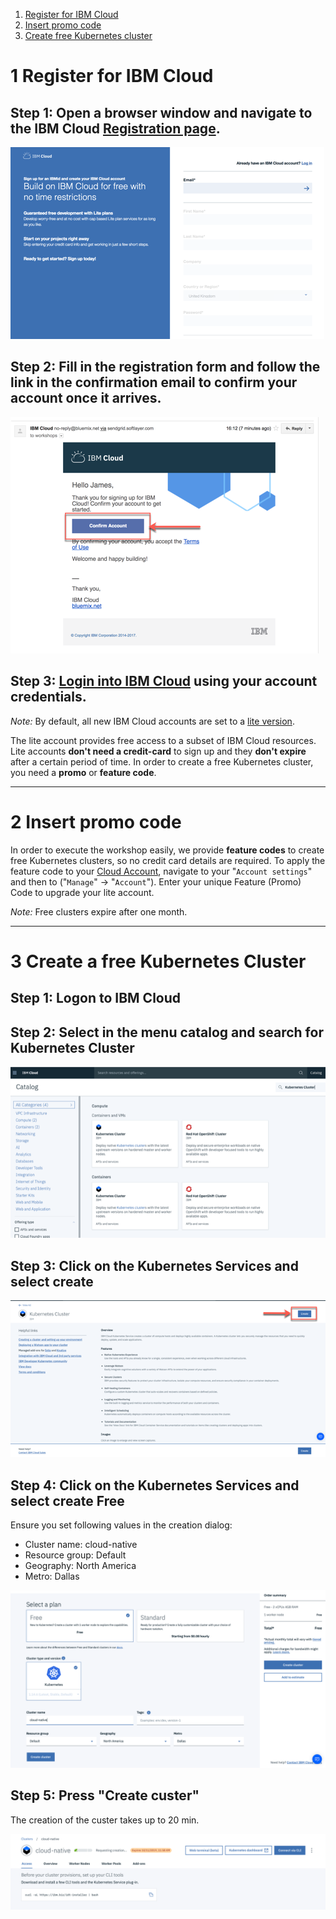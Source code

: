 1. [Register for IBM Cloud](#part-SETUP-00)
2. [Insert promo code](#part-SETUP-01)
3. [Create free Kubernetes cluster](#part-SETUP-02)

# 1 Register for IBM Cloud <a name="part-SETUP-00"></a>

## Step 1: Open a browser window and navigate to the IBM Cloud [Registration page](https://ibm.biz/Bd2JHx).

![image](images/registration.png)

## Step 2: Fill in the registration form and follow the link in the **confirmation email** to confirm your account once it arrives.

![Validation email](images/email.png)

## Step 3: [Login into IBM Cloud](https://ibm.biz/Bd2JHx) using your account credentials.

_Note:_ By default, all new IBM Cloud accounts are set to a [lite version](https://www.ibm.com/cloud/pricing).

The lite account provides free access to a subset of IBM Cloud resources. Lite accounts **don't need a credit-card** to sign up and they **don't expire** after a certain period of time. 
In order to create a free Kubernetes cluster, you need a **promo** or **feature code**.

---

# 2 Insert promo code <a name="part-SETUP-01"></a>

In order to execute the workshop easily, we provide **feature codes** to create free Kubernetes clusters, so no credit card details are required.
To apply the feature code to your [Cloud Account](https://cloud.ibm.com/account), navigate to your "`Account settings`" and then to ("`Manage`" -> "`Account`").
Enter your unique Feature (Promo) Code to upgrade your lite account.

_Note:_ Free clusters expire after one month.

---

# 3 Create a free Kubernetes Cluster <a name="part-SETUP-02"></a>

## Step 1: Logon to IBM Cloud

## Step 2: Select in the menu catalog and search for Kubernetes Cluster

![Kubernetes service](images/ibmcloud-catalog.png)

## Step 3: Click on the Kubernetes Services and select create

![create Kubernetes service](images/ibmcloud-create-kubernetes-1.png)

## Step 4: Click on the Kubernetes Services and select create Free

Ensure you set following values in the creation dialog:

* Cluster name:     cloud-native
* Resource group:   Default
* Geography:        North America
* Metro:            Dallas

![create Kubernetes service](images/ibmcloud-create-kubernetes-2.png)

## Step 5: Press "Create custer"

The creation of the custer takes up to 20 min.

![create Kubernetes service](images/ibmcloud-create-kubernetes-3.png)


